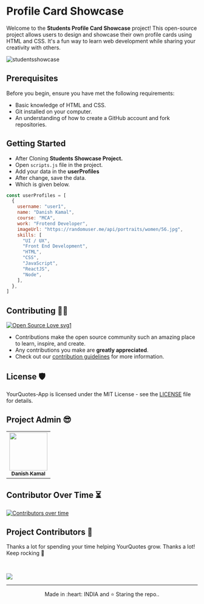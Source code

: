 # Profile Card Showcase

Welcome to the **Students Profile Card Showcase** project! This open-source project allows users to design and showcase their own profile cards using HTML and CSS. It's a fun way to learn web development while sharing your creativity with others.

![studentsshowcase](https://github.com/danishzayan/StudentsShowcase/assets/46997504/420a9b87-7675-46f6-876b-2af1facaa451)


## Prerequisites

Before you begin, ensure you have met the following requirements:

- Basic knowledge of HTML and CSS.
- Git installed on your computer.
- An understanding of how to create a GitHub account and fork repositories.

## Getting Started

- After Cloning **Students Showcase Project.**
- Open `scripts.js` file in the project.
- Add your data in the **userProfiles**
- After change, save the data.
- Which is given below.

```javascript
const userProfiles = [
  {
    username: "user1",
    name: "Danish Kamal",
    course: "MCA",
    work: "Frotend Developer",
    imageUrl: "https://randomuser.me/api/portraits/women/56.jpg",
    skills: [
      "UI / UX",
      "Front End Development",
      "HTML",
      "CSS",
      "JavaScript",
      "ReactJS",
      "Node",
    ],
  },
]
```
  

## Contributing 👨‍💻

[![Open Source Love svg1](https://badges.frapsoft.com/os/v1/open-source.svg?v=103)](https://github.com/ellerbrock/open-source-badges/)
- Contributions make the open source community such an amazing place to learn, inspire, and create.
- Any contributions you make are **greatly appreciated**.
- Check out our [contribution guidelines](/CONTRIBUTING.md) for more information.

## License 🛡️

YourQuotes-App is licensed under the MIT License - see the [LICENSE](LICENSE) file for details.

## Project Admin 😎

<table>
  <tr>
<td align="center"><a href="https://github.com/danishzayan"><img src="https://avatars.githubusercontent.com/u/46997504?v=4" width="100px;" alt=""/><br /><sub><b>Danish Kamal</b></sub></a></td>
  </tr>
</table>

## Contributor Over Time ⏳

[![Contributors over time](https://contributor-graph-api.apiseven.com/contributors-svg?chart=contributorOverTime&repo=danishzayan/StudentsShowcase)](https://www.apiseven.com/en/contributor-graph?chart=contributorOverTime&repo=danishzayan/StudentsShowcase)
<br />

## Project Contributors 🌟
Thanks a lot for spending your time helping YourQuotes grow. Thanks a lot! Keep rocking 🎉 </p><br />

<a href="https://github.com/danishzayan/StudentsShowcase/graphs/contributors">
  <img src="https://contrib.rocks/image?repo=danishzayan/StudentsShowcase" />
</a>

<hr>
<p align="center">
  Made in :heart: INDIA and ⭐ Staring the repo..
</p>
